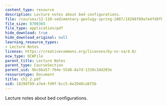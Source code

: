 ```yaml
---
content_type: resource
description: Lecture notes about bed configurations.
file: /courses/12-110-sedimentary-geology-spring-2007/18298f89a7e4fd9fbcc56e2048cabf5b_ch2_2.pdf
file_size: 8700385
file_type: application/pdf
hide_download: true
hide_download_original: null
learning_resource_types:
- Lecture Notes
license: https://creativecommons.org/licenses/by-nc-sa/4.0/
ocw_type: OCWFile
parent_title: Lecture Notes
parent_type: CourseSection
parent_uid: 9bcbba57-764e-55d8-8a7d-1338c3dd203e
resourcetype: Document
title: ch2_2.pdf
uid: 18298f89-a7e4-fd9f-bcc5-6e2048cabf5b
---
```

Lecture notes about bed configurations.